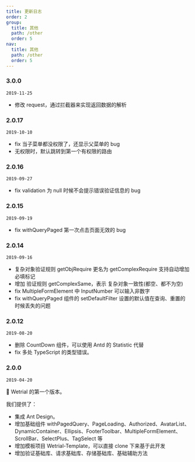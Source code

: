 ```yaml
---
title: 更新日志
order: 2
group:
  title: 其他
  path: /other
  order: 5
nav:
  title: 其他
  path: /other
  order: 5
---
```


### 3.0.0

`2019-11-25`

- 修改 request，通过拦截器来实现返回数据的解析

### 2.0.17

`2019-10-10`

- fix 当子菜单都没权限了，还显示父菜单的 bug
- 无权限时，默认跳转到第一个有权限的路由

### 2.0.16

`2019-09-27`

- fix validation 为 null 时候不会提示错误验证信息的 bug

### 2.0.15

`2019-09-19`

- fix withQueryPaged 第一次点击页面无效的 bug

### 2.0.14

`2019-09-16`

- 复杂对象验证规则 getObjRequire 更名为 getComplexRequire 支持自动增加必填标记
- 增加 验证规则 getComplexSame，表示 复杂对象一致性(都空、都不为空)
- fix MultipleFormElement 中 InputNumber 可以输入非数字
- fix withQueryPaged 组件的 setDefaultFilter 设置的默认值在查询、重置的时候丢失的问题

### 2.0.12

`2019-08-20`

- 删除 CountDown 组件，可以使用 Antd 的 Statistic 代替
- fix 多处 TypeScript 的类型错误。

### 2.0.0

`2019-04-20`

💎 Wetrial 的第一个版本。

我们提供了：

- 集成 Ant Design。
- 增加基础组件 withPagedQuery、PageLoading、Authorized、AvatarList、DynamicContainer、Ellipsis、FooterToolbar、MultipleFormElement、ScrollBar、SelectPlus、TagSelect 等
- 增加模板项目 Wetrial-Template，可以直接 clone 下来基于此开发
- 增加验证基础库、请求基础库、存储基础库、基础辅助方法
